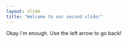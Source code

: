 ```yaml
---
layout: slide
title: "Welcome to our second slide!"
---
```

Okay i'm enough.
Use the left arrow to go back!
